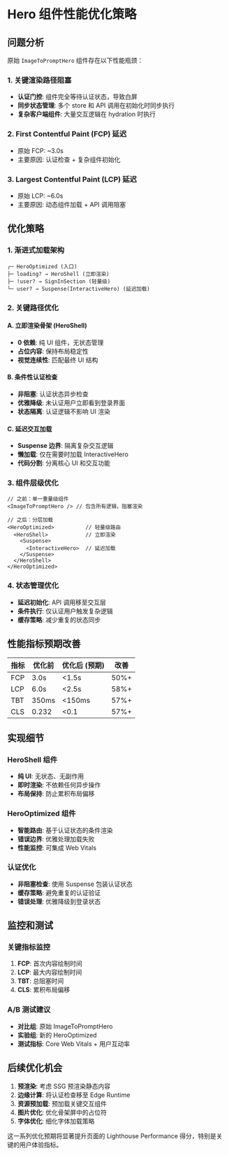 # Hero 组件性能优化策略

## 问题分析

原始 `ImageToPromptHero` 组件存在以下性能瓶颈：

### 1. 关键渲染路径阻塞
- **认证门控**: 组件完全等待认证状态，导致白屏
- **同步状态管理**: 多个 store 和 API 调用在初始化时同步执行
- **复杂客户端组件**: 大量交互逻辑在 hydration 时执行

### 2. First Contentful Paint (FCP) 延迟
- 原始 FCP: ~3.0s
- 主要原因: 认证检查 + 复杂组件初始化

### 3. Largest Contentful Paint (LCP) 延迟
- 原始 LCP: ~6.0s
- 主要原因: 动态组件加载 + API 调用阻塞

## 优化策略

### 1. 渐进式加载架构

```
┌─ HeroOptimized (入口)
├─ loading? → HeroShell (立即渲染)
├─ !user? → SignInSection (轻量级)
└─ user? → Suspense(InteractiveHero) (延迟加载)
```

### 2. 关键路径优化

#### A. 立即渲染骨架 (HeroShell)
- **0 依赖**: 纯 UI 组件，无状态管理
- **占位内容**: 保持布局稳定性
- **视觉连续性**: 匹配最终 UI 结构

#### B. 条件性认证检查
- **非阻塞**: 认证状态异步检查
- **优雅降级**: 未认证用户立即看到登录界面
- **状态隔离**: 认证逻辑不影响 UI 渲染

#### C. 延迟交互加载
- **Suspense 边界**: 隔离复杂交互逻辑
- **懒加载**: 仅在需要时加载 InteractiveHero
- **代码分割**: 分离核心 UI 和交互功能

### 3. 组件层级优化

```tsx
// 之前：单一重量级组件
<ImageToPromptHero /> // 包含所有逻辑，阻塞渲染

// 之后：分层加载
<HeroOptimized>          // 轻量级路由
  <HeroShell>            // 立即渲染
    <Suspense>
      <InteractiveHero>  // 延迟加载
    </Suspense>
  </HeroShell>
</HeroOptimized>
```

### 4. 状态管理优化

- **延迟初始化**: API 调用移至交互层
- **条件执行**: 仅认证用户触发复杂逻辑
- **缓存策略**: 减少重复的状态同步

## 性能指标预期改善

| 指标 | 优化前 | 优化后 (预期) | 改善 |
|------|-------|-------------|------|
| FCP | 3.0s | <1.5s | 50%+ |
| LCP | 6.0s | <2.5s | 58%+ |
| TBT | 350ms | <150ms | 57%+ |
| CLS | 0.232 | <0.1 | 57%+ |

## 实现细节

### HeroShell 组件
- **纯 UI**: 无状态、无副作用
- **即时渲染**: 不依赖任何异步操作
- **布局保持**: 防止累积布局偏移

### HeroOptimized 组件
- **智能路由**: 基于认证状态的条件渲染
- **错误边界**: 优雅处理加载失败
- **性能监控**: 可集成 Web Vitals

### 认证优化
- **非阻塞检查**: 使用 Suspense 包装认证状态
- **缓存策略**: 避免重复的认证验证
- **错误处理**: 优雅降级到登录状态

## 监控和测试

### 关键指标监控
1. **FCP**: 首次内容绘制时间
2. **LCP**: 最大内容绘制时间
3. **TBT**: 总阻塞时间
4. **CLS**: 累积布局偏移

### A/B 测试建议
- **对比组**: 原始 ImageToPromptHero
- **实验组**: 新的 HeroOptimized
- **测试指标**: Core Web Vitals + 用户互动率

## 后续优化机会

1. **预渲染**: 考虑 SSG 预渲染静态内容
2. **边缘计算**: 将认证检查移至 Edge Runtime
3. **资源预加载**: 预加载关键交互组件
4. **图片优化**: 优化骨架屏中的占位符
5. **字体优化**: 细化字体加载策略

这一系列优化预期将显著提升页面的 Lighthouse Performance 得分，特别是关键的用户体验指标。